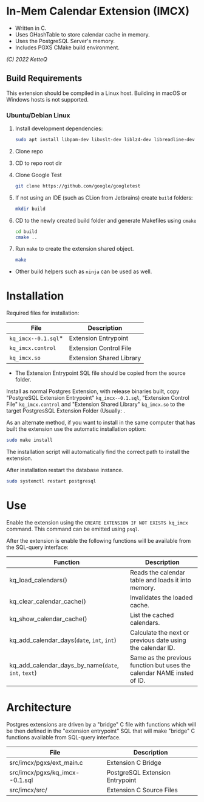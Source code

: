 # In-Mem Calendar Extension (IMCX)

- Written in C.
- Uses GHashTable to store calendar cache in memory.
- Uses the PostgreSQL Server's memory.
- Includes PGXS CMake build environment.

*(C) 2022 KetteQ*

## Build Requirements

This extension should be compiled in a Linux host. Building in macOS or Windows
hosts is not supported.

### Ubuntu/Debian Linux

1. Install development dependencies:

    ```bash
    sudo apt install libpam-dev libxslt-dev liblz4-dev libreadline-dev libkrb5-dev
    ```

2. Clone repo
3. CD to repo root dir
4. Clone Google Test

    ```bash
    git clone https://github.com/google/googletest 
    ```
5. If not using an IDE (such as CLion from Jetbrains) create `build` folders:

    ```bash
    mkdir build 
    ```
6. CD to the newly created build folder and generate Makefiles using `cmake`
    
    ```bash
    cd build
    cmake .. 
    ```
7. Run `make` to create the extension shared object.

    ```bash
    make 
    ```
   
* Other build helpers such as `ninja` can be used as well.

# Installation

Required files for installation:

| File                | Description              |
|---------------------|--------------------------|
| `kq_imcx--0.1.sql`* | Extension Entrypoint     |
| `kq_imcx.control`   | Extension Control File   |
| `kq_imcx.so`        | Extension Shared Library |

* The Extension Entrypoint SQL file should be copied from the source folder.

Install as normal Postgres Extension, with release binaries built, copy
"PostgreSQL Extension Entrypoint" `kq_imcx--0.1.sql`, 
"Extension Control File" `kq_imcx.control` and "Extension Shared Library" 
`kq_imcx.so` to the target PostgresSQL Extension Folder (Usually: .

As an alternate method, if you want to install in the same computer that
has built the extension use the automatic installation option:

```bash
sudo make install
```

The installation script will automatically find the correct path to install the
extension.

After installation restart the database instance.

```bash
sudo systemctl restart postgresql
```

# Use

Enable the extension using the `CREATE EXTENSION IF NOT EXISTS kq_imcx` command. This command can
be emitted using `psql`.

After the extension is enable the following functions will be available
from the SQL-query interface:

| Function                                            | Description                                                            |
|-----------------------------------------------------|------------------------------------------------------------------------|
| kq_load_calendars()                                 | Reads the calendar table and loads it into memory.                     |
| kq_clear_calendar_cache()                           | Invalidates the loaded cache.                                          |
| kq_show_calendar_cache()                            | List the cached calendars.                                             |   
| kq_add_calendar_days(`date`, `int`, `int`)          | Calculate the next or previous date using the calendar ID.             |
| kq_add_calendar_days_by_name(`date`, `int`, `text`) | Same as the previous function but uses the calendar NAME insted of ID. |


# Architecture

Postgres extensions are driven by a "bridge" C file with functions which
will be then defined in the "extension entrypoint" SQL that will make 
"bridge" C functions available from SQL-query interface.

| File                           | Description                     |
|--------------------------------|---------------------------------|
| src/imcx/pgxs/ext_main.c       | Extension C Bridge              |
| src/imcx/pgxs/kq_imcx--0.1.sql | PostgreSQL Extension Entrypoint |
| src/imcx/src/                  | Extension C Source Files        |

